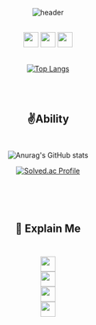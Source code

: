 <div align="center">

![header](https://capsule-render.vercel.app/api?type=waving&color=gradient&height=200&section=header&text=GameDeveloper&fontSize=60&animation=fadeIn&fontAlignY=35)

<br>
<img src="https://img.shields.io/badge/Unity-5D5D5D?style=for-the-badge&logo=Unity&logoColor=white" height = "30">
<img src="https://img.shields.io/badge/C%23-8c67aa?style=for-the-badge&logo=CSharp&logoColor=white" height = "30">
<img src="https://img.shields.io/badge/C++-298cbf?style=for-the-badge&logo=c%2B%2B&&logoColor=white" height = "30">
<br>
<br>

[![Top Langs](https://github-readme-stats.vercel.app/api/top-langs/?username=kdh123456&layout=compact&langs_count=10&hide=HLSL)](https://github.com/anuraghazra/github-readme-stats)

<br>
<br>

## ✌️Ability</br></br>

![Anurag's GitHub stats](https://github-readme-stats.vercel.app/api?username=kdh123456&show_icons=true&theme=onedark)

[![Solved.ac Profile](http://mazassumnida.wtf/api/v2/generate_badge?boj=dlalsdud102613)](https://solved.ac/dlalsdud102613/)

<br>
<br>
<br>


## 💁 Explain Me </br></br>

<a href = "mailto:jetmax68@gmail.com">
<img src="https://img.shields.io/badge/Gmail-EA4335?style=for-the-badge&logo=Gmail&logoColor=white" height = "30">
<br>
<a href = "https://www.youtube.com/channel/UCid8GbQ31Ni-JS0apEtrqIg/videos">
<img src="https://img.shields.io/badge/YouTube-FF4848?style=for-the-badge&logo=YouTube&logoColor=white" height = "30">
</a>
<br>
<a href = "http://ggm.gondr.net/user/profile/126">
<img src="https://img.shields.io/badge/Potfolio-FAED7D?style=for-the-badge&logo=Potfolio&logoColor=white" height = "30">
</a>
<br>
<a href = "https://minyoung529.tistory.com/">
<img src="https://img.shields.io/badge/Blog-111111?style=for-the-badge&logo=Blog&logoColor=black" height = "30">
</a>
